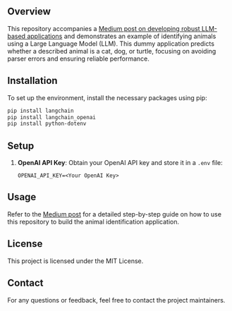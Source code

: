 ## Overview

This repository accompanies a [Medium post on developing robust LLM-based applications](https://bowen-yang1335.medium.com/how-to-avoid-parser-errors-for-llm-based-applications-a305dcc8e567) and demonstrates an example of identifying animals using a Large Language Model (LLM). This dummy application predicts whether a described animal is a cat, dog, or turtle, focusing on avoiding parser errors and ensuring reliable performance.


## Installation

To set up the environment, install the necessary packages using pip:

```bash
pip install langchain
pip install langchain_openai
pip install python-dotenv
```

## Setup

1. **OpenAI API Key**: Obtain your OpenAI API key and store it in a `.env` file:

    ```
    OPENAI_API_KEY=<Your OpenAI Key>
    ```

## Usage

Refer to the [Medium post](https://bowen-yang1335.medium.com/how-to-avoid-parser-errors-for-llm-based-applications-a305dcc8e567) for a detailed step-by-step guide on how to use this repository to build the animal identification application.

## License

This project is licensed under the MIT License.

## Contact

For any questions or feedback, feel free to contact the project maintainers.
